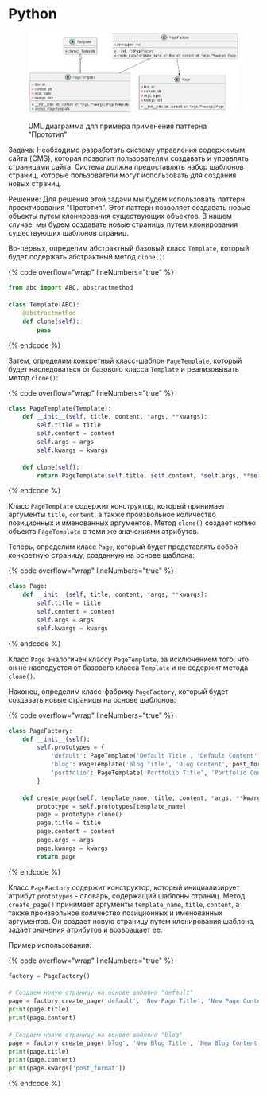 # Python

<figure><img src="../../../../../.gitbook/assets/image (1) (1) (1) (1) (1) (1) (1) (1) (1) (1) (1) (1) (1) (1) (1) (1) (1) (1) (1) (1) (1) (2) (1) (1) (1) (1) (1) (1) (1) (1) (1) (1) (1) (1) (1).png" alt=""><figcaption><p>UML диаграмма для примера применения паттерна "Прототип"</p></figcaption></figure>

Задача: Необходимо разработать систему управления содержимым сайта (CMS), которая позволит пользователям создавать и управлять страницами сайта. Система должна предоставлять набор шаблонов страниц, которые пользователи могут использовать для создания новых страниц.

Решение: Для решения этой задачи мы будем использовать паттерн проектирования "Прототип". Этот паттерн позволяет создавать новые объекты путем клонирования существующих объектов. В нашем случае, мы будем создавать новые страницы путем клонирования существующих шаблонов страниц.

Во-первых, определим абстрактный базовый класс `Template`, который будет содержать абстрактный метод `clone()`:

{% code overflow="wrap" lineNumbers="true" %}
```python
from abc import ABC, abstractmethod

class Template(ABC):
    @abstractmethod
    def clone(self):
        pass

```
{% endcode %}

Затем, определим конкретный класс-шаблон `PageTemplate`, который будет наследоваться от базового класса `Template` и реализовывать метод `clone()`:

{% code overflow="wrap" lineNumbers="true" %}
```python
class PageTemplate(Template):
    def __init__(self, title, content, *args, **kwargs):
        self.title = title
        self.content = content
        self.args = args
        self.kwargs = kwargs

    def clone(self):
        return PageTemplate(self.title, self.content, *self.args, **self.kwargs)

```
{% endcode %}

Класс `PageTemplate` содержит конструктор, который принимает аргументы `title`, `content`, а также произвольное количество позиционных и именованных аргументов. Метод `clone()` создает копию объекта `PageTemplate` с теми же значениями атрибутов.

Теперь, определим класс `Page`, который будет представлять собой конкретную страницу, созданную на основе шаблона:

{% code overflow="wrap" lineNumbers="true" %}
```python
class Page:
    def __init__(self, title, content, *args, **kwargs):
        self.title = title
        self.content = content
        self.args = args
        self.kwargs = kwargs

```
{% endcode %}

Класс `Page` аналогичен классу `PageTemplate`, за исключением того, что он не наследуется от базового класса `Template` и не содержит метода `clone()`.

Наконец, определим класс-фабрику `PageFactory`, который будет создавать новые страницы на основе шаблонов:

{% code overflow="wrap" lineNumbers="true" %}
```python
class PageFactory:
    def __init__(self):
        self.prototypes = {
            'default': PageTemplate('Default Title', 'Default Content'),
            'blog': PageTemplate('Blog Title', 'Blog Content', post_format='standard'),
            'portfolio': PageTemplate('Portfolio Title', 'Portfolio Content', num_columns=3),
        }

    def create_page(self, template_name, title, content, *args, **kwargs):
        prototype = self.prototypes[template_name]
        page = prototype.clone()
        page.title = title
        page.content = content
        page.args = args
        page.kwargs = kwargs
        return page

```
{% endcode %}

Класс `PageFactory` содержит конструктор, который инициализирует атрибут `prototypes` - словарь, содержащий шаблоны страниц. Метод `create_page()` принимает аргументы `template_name`, `title`, `content`, а также произвольное количество позиционных и именованных аргументов. Он создает новую страницу путем клонирования шаблона, задает значения атрибутов и возвращает ее.

Пример использования:

{% code overflow="wrap" lineNumbers="true" %}
```python
factory = PageFactory()

# Создаем новую страницу на основе шаблона "default"
page = factory.create_page('default', 'New Page Title', 'New Page Content')
print(page.title)
print(page.content)

# Создаем новую страницу на основе шаблона "blog"
page = factory.create_page('blog', 'New Blog Title', 'New Blog Content', post_format='gallery')
print(page.title)
print(page.content)
print(page.kwargs['post_format'])

```
{% endcode %}
